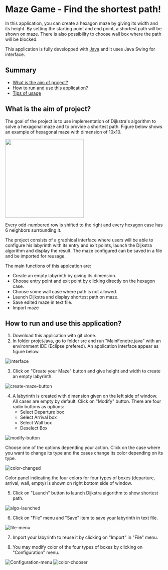# Maze Game - Find the shortest path!
In this application, you can create a hexagon maze by giving its width and its height. By setting the starting point and end point, a shortest path will be shown on maze. There is also possibility to choose wall box where the path will be blocked. 

This application is fully developped with [Java](https://www.java.com/en/) and it uses Java Swing for interface.

## Summary
- [What is the aim of project?](#what-is-the-aim-of-project-)
- [How to run and use this application?](#how-to-run-and-use-this-application-)
- [Tips of usage](#tips-of-usage)

## What is the aim of project?
The goal of the project is to use implementation of Dijkstra's algorithm to solve a hexagonal maze and to provide a shortest path. Figure below shows an example of hexagonal maze with dimension of 10x10.


<img src="./projetJava/images/HexagonMaze.png" width="250" height="250">

Every odd-numbered row is shifted to the right and every hexagon case has 6 neighbors surrounding it.

The project consists of a graphical interface where users will be able to configure his labyrinth with its entry and exit points, launch the Dijkstra algorithm and display the result. The maze configured can be saved in a file and be imported for reusage.

The main functions of this applcation are:
- Create an empty labyrinth by giving its dimension.
- Choose entry point and exit point by clicking directly on the hexagon case.
- Choose some wall case where path is not allowed.
- Launch Dijkstra and display shortest path on maze.
- Save edited maze in text file.
- Import maze 

## How to run and use this application?
1. Download this application with git clone.
2. In folder projetJava, go to folder src and run "MainFenetre.java" with an environment IDE (Eclipse prefered). An application interface appear as figure below.

![interface](./projetJava/images/interface.png)

3. Click on "Create your Maze" button and give height and width to create an empty labyrinth.

![create-maze-button](./projetJava/images/createMazeBtn.png)

4. A labyrinth is created with dimension given on the left side of window. All cases are empty by default. Click on "Modify" button. There are four radio buttons as options:
    - Select Departure box
    - Select Arrival box
    - Select Wall box
    - Deselect Box
    
![modify-button](./projetJava/images/modifyBtn.png)

Choose one of the options depending your action. Click on the case where you want to change its type and the cases change its color depending on its type.

![color-changed](./projetJava/images/colorChanged.png)

Color panel indicating the four colors for four types of boxes (departure, arrival, wall, empty) is shown on right bottom side of window.

5. Click on "Launch" button to launch Dijkstra algorithm to show shortest path.

![algo-launched](./projetJava/images/algoLaunched.png)

6. Click on "File" menu and "Save" item to save your labyrinth in text file.

![file-menu](./projetJava/images/fileMenu.png)

7. Import your labyrinth to reuse it by clicking on "Import" in "File" menu.

8. You may modify color of the four types of boxes by clicking on "Configuration" menu.

![Configuration-menu](./projetJava/images/configurationMenu.png)    ![color-chooser](./projetJava/images/colorChooser.png)


